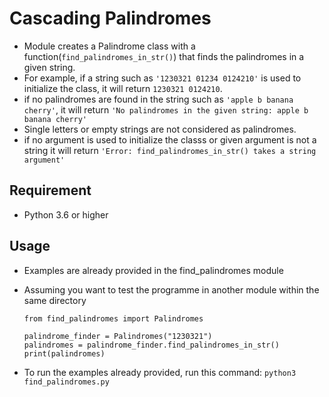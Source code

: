 # Cascading Palindromes

- Module creates a Palindrome class with a function(`find_palindromes_in_str()`) that finds the palindromes in a given string. 
- For example, if a string such as `'1230321 01234 0124210'` is used to initialize the class, it will return `1230321 0124210`.
- if no palindromes are found in the string such as `'apple b banana cherry'`, it will return `'No palindromes in the given string: apple b banana cherry'`
- Single letters or empty strings are not considered as palindromes.
- if no argument is used to initialize the classs or given argument is not a string it will return `'Error: find_palindromes_in_str() takes a string argument'`

## Requirement
- Python 3.6 or higher

## Usage
- Examples are already provided in the find_palindromes module
- Assuming you want to test the programme in another module within the same directory 
    
	```
	from find_palindromes import Palindromes

    palindrome_finder = Palindromes("1230321")
    palindromes = palindrome_finder.find_palindromes_in_str()
    print(palindromes)
	```
- To run the examples already provided, run this command: `python3 find_palindromes.py`
